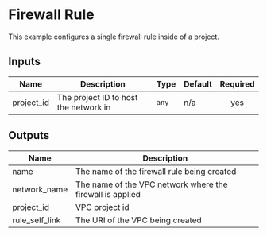 #  Firewall Rule

This example configures a single firewall rule inside of a project.

<!-- BEGINNING OF PRE-COMMIT-TERRAFORM DOCS HOOK -->
## Inputs

| Name | Description | Type | Default | Required |
|------|-------------|------|---------|:--------:|
| project\_id | The project ID to host the network in | `any` | n/a | yes |

## Outputs

| Name | Description |
|------|-------------|
| name | The name of the firewall rule being created |
| network\_name | The name of the VPC network where the firewall is applied |
| project\_id | VPC project id |
| rule\_self\_link | The URI of the VPC being created |

<!-- END OF PRE-COMMIT-TERRAFORM DOCS HOOK -->
